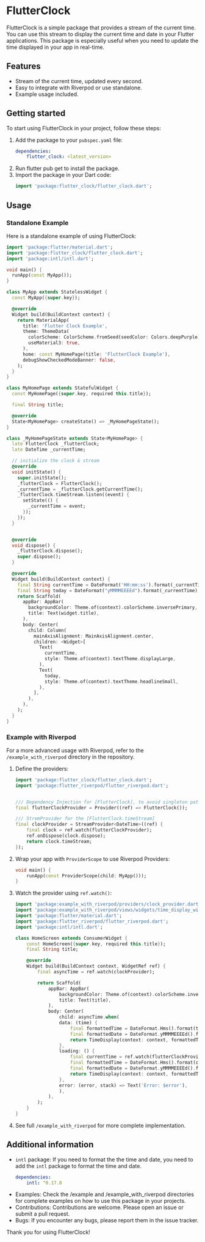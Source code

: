 <!--
This README describes the package. If you publish this package to pub.dev,
this README's contents appear on the landing page for your package.

For information about how to write a good package README, see the guide for
[writing package pages](https://dart.dev/guides/libraries/writing-package-pages).

For general information about developing packages, see the Dart guide for
[creating packages](https://dart.dev/guides/libraries/create-library-packages)
and the Flutter guide for
[developing packages and plugins](https://flutter.dev/developing-packages).
-->

# FlutterClock
FlutterClock is a simple package that provides a stream of the current time. You can use this stream to display the current time and date in your Flutter applications. This package is especially useful when you need to update the time displayed in your app in real-time.

## Features

+ Stream of the current time, updated every second.
+ Easy to integrate with Riverpod or use standalone.
+ Example usage included.

## Getting started
To start using FlutterClock in your project, follow these steps:

1. Add the package to your `pubspec.yaml` file:
    ```yaml
    dependencies:
        flutter_clock: <latest_version>
    ```
2. Run flutter pub get to install the package.
3. Import the package in your Dart code:
    ```dart
    import 'package:flutter_clock/flutter_clock.dart';
    ```

## Usage
### Standalone Example
Here is a standalone example of using FlutterClock:

```dart
import 'package:flutter/material.dart';
import 'package:flutter_clock/flutter_clock.dart';
import 'package:intl/intl.dart';

void main() {
  runApp(const MyApp());
}

class MyApp extends StatelessWidget {
  const MyApp({super.key});

  @override
  Widget build(BuildContext context) {
    return MaterialApp(
      title: 'Flutter Clock Example',
      theme: ThemeData(
        colorScheme: ColorScheme.fromSeed(seedColor: Colors.deepPurple),
        useMaterial3: true,
      ),
      home: const MyHomePage(title: 'FlutterClock Example'),
      debugShowCheckedModeBanner: false,
    );
  }
}

class MyHomePage extends StatefulWidget {
  const MyHomePage({super.key, required this.title});

  final String title;

  @override
  State<MyHomePage> createState() => _MyHomePageState();
}

class _MyHomePageState extends State<MyHomePage> {
  late FlutterClock _flutterClock;
  late DateTime _currentTime;

  // initialize the clock & stream
  @override
  void initState() {
    super.initState();
    _flutterClock = FlutterClock();
    _currentTime = _flutterClock.getCurrentTime();
    _flutterClock.timeStream.listen((event) {
      setState(() {
        _currentTime = event;
      });
    });
  }


  @override
  void dispose() {
    _flutterClock.dispose();
    super.dispose();
  }

  @override
  Widget build(BuildContext context) {
    final String currentTime = DateFormat('HH:mm:ss').format(_currentTime);
    final String today = DateFormat("yMMMMEEEEd").format(_currentTime);
    return Scaffold(
      appBar: AppBar(
        backgroundColor: Theme.of(context).colorScheme.inversePrimary,
        title: Text(widget.title),
      ),
      body: Center(
        child: Column(
          mainAxisAlignment: MainAxisAlignment.center,
          children: <Widget>[
            Text(
              currentTime,
              style: Theme.of(context).textTheme.displayLarge,
            ),
            Text(
              today,
              style: Theme.of(context).textTheme.headlineSmall,
            ),
          ],
        ),
      ),
    );
  }
}
```

### Example with Riverpod
For a more advanced usage with Riverpod, refer to the `/example_with_riverpod` directory in the repository.
1. Define the providers:
    ```dart
    import 'package:flutter_clock/flutter_clock.dart';
    import 'package:flutter_riverpod/flutter_riverpod.dart';


    /// Dependency Injection for [FlutterClock], to avoid singleton pattern
    final flutterClockProvider = Provider((ref) => FlutterClock());

    /// StremProvider for the [FlutterClock.timeStream]
    final clockProvider = StreamProvider<DateTime>((ref) {
        final clock = ref.watch(flutterClockProvider);
        ref.onDispose(clock.dispose);
        return clock.timeStream;
    });
    ```
2. Wrap your app with `ProviderScope` to use Riverpod Providers:
    ```dart
    void main() {
        runApp(const ProviderScope(child: MyApp()));
    }
    ```
3. Watch the provider using `ref.watch()`:
    ```dart
    import 'package:example_with_riverpod/providers/clock_provider.dart';
    import 'package:example_with_riverpod/views/widgets/time_display_widget.dart';
    import 'package:flutter/material.dart';
    import 'package:flutter_riverpod/flutter_riverpod.dart';
    import 'package:intl/intl.dart';

    class HomeScreen extends ConsumerWidget {
        const HomeScreen({super.key, required this.title});
        final String title;

        @override
        Widget build(BuildContext context, WidgetRef ref) {
            final asyncTime = ref.watch(clockProvider);

            return Scaffold(
                appBar: AppBar(
                    backgroundColor: Theme.of(context).colorScheme.inversePrimary,
                    title: Text(title),
                ),
                body: Center(
                    child: asyncTime.when(
                    data: (time) {
                        final formattedTime = DateFormat.Hms().format(time);
                        final formattedDate = DateFormat.yMMMMEEEEd().format(time);
                        return TimeDisplay(context: context, formattedTime: formattedTime, formattedDate: formattedDate);
                    },
                    loading: () {
                        final currentTime = ref.watch(flutterClockProvider).getCurrentTime();
                        final formattedTime = DateFormat.Hms().format(currentTime);
                        final formattedDate = DateFormat.yMMMMEEEEd().format(currentTime);
                        return TimeDisplay(context: context, formattedTime: formattedTime, formattedDate: formattedDate);
                    },
                    error: (error, stack) => Text('Error: $error'),
                    ),
                ),
            );      
        }
    }
    ```
4. See full `/example_with_riverpod` for more complete implementation.

## Additional information
+ `intl` package: If you need to format the the time and date, you need to add the `intl` package to format the time and date. 
    ```yaml
    dependencies:
        intl: ^0.17.0
    ```
+ Examples: Check the /example and /example_with_riverpod directories for complete examples on how to use this package in your projects.
+ Contributions: Contributions are welcome. Please open an issue or submit a pull request.
+ Bugs: If you encounter any bugs, please report them in the issue tracker.

Thank you for using FlutterClock!